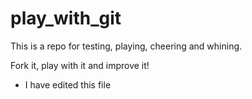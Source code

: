 # play_with_git

This is a repo for testing, playing, cheering and whining.

Fork it, play with it and improve it!

* I have edited this file
